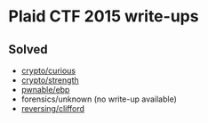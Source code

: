 # Plaid CTF 2015 write-ups

## Solved

* [crypto/curious](crypto/curious)
* [crypto/strength](crypto/strength)
* [pwnable/ebp](pwnable/ebp)
* forensics/unknown (no write-up available)
* [reversing/clifford](reversing/clifford)
